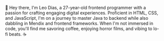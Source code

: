 👋 Hey there, I'm Leo Dias, a 27-year-old frontend programmer with a passion for crafting engaging digital experiences. Proficient in HTML, CSS, and JavaScript, I'm on a journey to master Java to backend while also dabbling in Mendix and frontend frameworks. When I'm not immersed in code, you'll find me savoring coffee, enjoying horror films, and vibing to lo-fi beats. ☕
